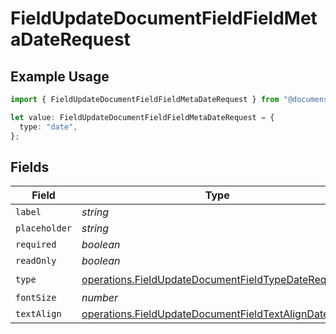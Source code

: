 # FieldUpdateDocumentFieldFieldMetaDateRequest

## Example Usage

```typescript
import { FieldUpdateDocumentFieldFieldMetaDateRequest } from "@documenso/sdk-typescript/models/operations";

let value: FieldUpdateDocumentFieldFieldMetaDateRequest = {
  type: "date",
};
```

## Fields

| Field                                                                                                                      | Type                                                                                                                       | Required                                                                                                                   | Description                                                                                                                |
| -------------------------------------------------------------------------------------------------------------------------- | -------------------------------------------------------------------------------------------------------------------------- | -------------------------------------------------------------------------------------------------------------------------- | -------------------------------------------------------------------------------------------------------------------------- |
| `label`                                                                                                                    | *string*                                                                                                                   | :heavy_minus_sign:                                                                                                         | N/A                                                                                                                        |
| `placeholder`                                                                                                              | *string*                                                                                                                   | :heavy_minus_sign:                                                                                                         | N/A                                                                                                                        |
| `required`                                                                                                                 | *boolean*                                                                                                                  | :heavy_minus_sign:                                                                                                         | N/A                                                                                                                        |
| `readOnly`                                                                                                                 | *boolean*                                                                                                                  | :heavy_minus_sign:                                                                                                         | N/A                                                                                                                        |
| `type`                                                                                                                     | [operations.FieldUpdateDocumentFieldTypeDateRequest2](../../models/operations/fieldupdatedocumentfieldtypedaterequest2.md) | :heavy_check_mark:                                                                                                         | N/A                                                                                                                        |
| `fontSize`                                                                                                                 | *number*                                                                                                                   | :heavy_minus_sign:                                                                                                         | N/A                                                                                                                        |
| `textAlign`                                                                                                                | [operations.FieldUpdateDocumentFieldTextAlignDate](../../models/operations/fieldupdatedocumentfieldtextaligndate.md)       | :heavy_minus_sign:                                                                                                         | N/A                                                                                                                        |